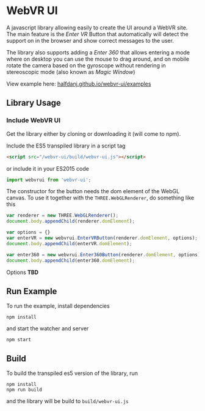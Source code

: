 # WebVR UI

A javascript library allowing easily to create the UI around a WebVR site. The main feature is the *Enter VR* Button that automatically will detect the support on in the browser and show correct messages to the user. 

The library also supports adding a *Enter 360* that allows entering a mode where on desktop you can use the mouse to drag around, and on mobile rotate the camera based on the gyroscope without rendering in stereoscopic mode (also known as *Magic Window*)
 
View example here: [halfdanj.github.io/webvr-ui/examples](http://halfdanj.github.io/webvr-ui/examples)

## Library Usage
### Include WebVR UI
Get the library either by cloning or downloading it (will come to npm). 

Include the ES5 transpiled library in a script tag

```html
<script src="/webvr-ui/build/webvr-ui.js"></script>
```

or include it in your ES2015 code 

```javascript
import webvrui from 'webvr-ui';
```

The constructor for the button needs the dom element of the WebGL canvas. To use it together with the `THREE.WebGLRenderer`, do something like this

```javascript
var renderer = new THREE.WebGLRenderer();
document.body.appendChild(renderer.domElement);

var options = {}
var enterVR = new webvrui.EnterVRButton(renderer.domElement, options);
document.body.appendChild(enterVR.domElement);

var enter360 = new webvrui.Enter360Button(renderer.domElement, options);
document.body.appendChild(enter360.domElement);
```

Options
**TBD**

## Run Example
To run the example, install dependencies 

```
npm install
```

and start the watcher and server

```
npm start
```

## Build
To build the transpiled es5 version of the library, run 
```
npm install
npm run build
```

and the library will be build to `build/webvr-ui.js`